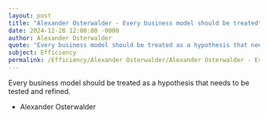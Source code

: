 ```yaml
---
layout: post
title: "Alexander Osterwalder - Every business model should be treated"
date: 2024-12-28 12:00:00 -0000
author: Alexander Osterwalder
quote: "Every business model should be treated as a hypothesis that needs to be tested and refined."
subject: Efficiency
permalink: /Efficiency/Alexander Osterwalder/Alexander Osterwalder - Every business model should be treated
---
```


Every business model should be treated as a hypothesis that needs to be tested and refined.

- Alexander Osterwalder
